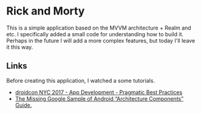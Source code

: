  # Rick and Morty
This is a simple application based on the MVVM architecture + Realm and etc. I specifically added a small code for understanding how to build it. Perhaps in the future I will add a more complex features, but today I'll leave it this way.

Links
-------

Before creating this application, I watched a some tutorials.

* [droidcon NYC 2017 - App Development - Pragmatic Best Practices](https://www.youtube.com/watch?v=8ni8RY__WeU&feature=youtu.be&t=28m16s)
* [The Missing Google Sample of Android “Architecture Components” Guide.](https://proandroiddev.com/the-missing-google-sample-of-android-architecture-components-guide-c7d6e7306b8f)

[](gif/application.gif)
